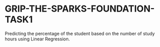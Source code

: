 # GRIP-THE-SPARKS-FOUNDATION-TASK1
Predicting the percentage of the student based on the number of study hours using Linear Regression.
